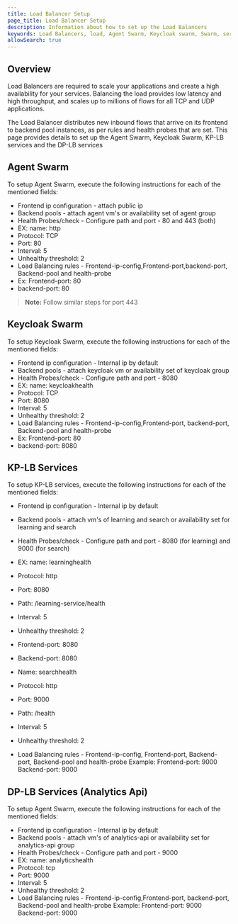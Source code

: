 ```yaml
---
title: Load Balancer Setup
page_title: Load Balancer Setup
description: Information about how to set up the Load Balancers
keywords: Load Balancers, load, Agent Swarm, Keycloak swarm, Swarm, services, KP-LB Services, DP-LB Services, setup
allowSearch: true
---
```


## Overview

Load Balancers are required to scale your applications and create a high availability for your services. Balancing the load provides
low latency and high throughput, and scales up to millions of flows for all TCP and UDP applications.

The Load Balancer distributes new inbound flows that arrive on its frontend to backend pool instances, as per rules and health probes that are set. This page provides details to set up the Agent Swarm, Keycloak Swarm, KP-LB services and the DP-LB services 

## Agent Swarm
To setup Agent Swarm, execute the following instructions for each of the mentioned fields: 
- Frontend ip configuration - attach public ip
- Backend pools - attach agent vm's or availability set of agent group
- Health Probes/check - Configure path and port - 80 and 443 (both)
- EX: name: http 
- Protocol: TCP 
- Port: 80 
- Interval: 5 
- Unhealthy threshold: 2
- Load Balancing rules - Frontend-ip-config,Frontend-port,backend-port, Backend-pool and health-probe
- Ex: Frontend-port: 80
- backend-port: 80
> **Note:** Follow similar steps for port 443


## Keycloak Swarm
To setup Keycloak Swarm, execute the following instructions for each of the mentioned fields: 
- Frontend ip configuration - Internal ip by default
- Backend pools - attach keycloak vm or availability set of keycloak group
- Health Probes/check - Configure path and port - 8080
- EX: name: keycloakhealth 
- Protocol: TCP 
- Port: 8080 
- Interval: 5 
- Unhealthy threshold: 2
- Load Balancing rules - Frontend-ip-config,Frontend-port, backend-port, Backend-pool and health-probe
- Ex: Frontend-port: 80
- backend-port: 8080

## KP-LB Services
To setup KP-LB services, execute the following instructions for each of the mentioned fields: 
- Frontend ip configuration - Internal ip by default
- Backend pools - attach vm's of learning and search or availability set for learning and search
- Health Probes/check - Configure path and port - 8080 (for learning) and 9000 (for search)
- EX: name: learninghealth 
- Protocol: http 
- Port: 8080 
- Path: /learning-service/health
- Interval: 5 
- Unhealthy threshold: 2
- Frontend-port: 8080
- Backend-port: 8080

- Name: searchhealth 
- Protocol: http 
- Port: 9000 
- Path: /health 
- Interval: 5 
- Unhealthy threshold: 2
- Load Balancing rules - Frontend-ip-config, Frontend-port, Backend-port, Backend-pool and health-probe
Example: Frontend-port: 9000
Backend-port: 9000

## DP-LB Services (Analytics Api)
To setup Agent Swarm, execute the following instructions for each of the mentioned fields: 
- Frontend ip configuration - Internal ip by default
- Backend pools - attach vm's of analytics-api or availability set for analytics-api group
- Health Probes/check - Configure path and port - 9000
- EX: name: analyticshealth 
- Protocol: tcp 
- Port: 9000 
- Interval: 5 
- Unhealthy threshold: 2
- Load Balancing rules - Frontend-ip-config,Frontend-port, backend-port, Backend-pool and health-probe
Example: Frontend-port: 9000
Backend-port: 9000

